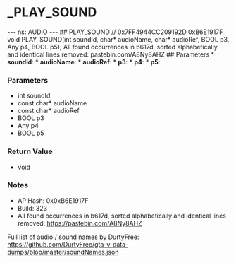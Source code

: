 # _PLAY_SOUND

--- ns: AUDIO --- ## PLAY_SOUND  // 0x7FF4944CC209192D 0xB6E1917F void PLAY_SOUND(int soundId, char* audioName, char* audioRef, BOOL p3, Any p4, BOOL p5);  All found occurrences in b617d, sorted alphabetically and identical lines removed: pastebin.com/A8Ny8AHZ  ## Parameters * **soundId**: * **audioName**: * **audioRef**: * **p3**: * **p4**: * **p5**:

### Parameters
* int soundId
* const char* audioName
* const char* audioRef
* BOOL p3
* Any p4
* BOOL p5

### Return Value
* void

### Notes
* AP Hash: 0x0xB6E1917F
* Build: 323
* All found occurrences in b617d, sorted alphabetically and identical lines removed: https://pastebin.com/A8Ny8AHZ

Full list of audio / sound names by DurtyFree: https://github.com/DurtyFree/gta-v-data-dumps/blob/master/soundNames.json

